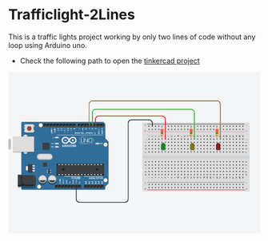 # Trafficlight-2Lines
This is a traffic lights project working by only two lines of code without any loop using Arduino uno.

- Check the following path to open the [tinkercad project](https://www.tinkercad.com/things/bBZB5W6LrHW)

![](https://github.com/MAzewail/Trafficlight-2Lines/blob/main/Circuit_digram.PNG)
